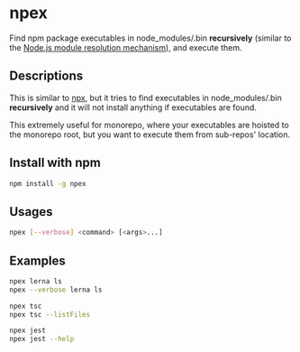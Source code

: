 # npex

Find npm package executables in node_modules/.bin **recursively** (similar to the [Node.js module resolution mechanism](https://nodejs.org/api/modules.html#modules_loading_from_node_modules_folders)), and execute them.

## Descriptions

This is similar to [npx](https://www.npmjs.com/package/npx), but it tries to find executables in node_modules/.bin **recursively** and it will not install anything if executables are found.

This extremely useful for monorepo, where your executables are hoisted to the monorepo root, but you want to execute them from sub-repos' location.

## Install with npm

```sh
npm install -g npex
```

## Usages

```sh
npex [--verbose] <command> [<args>...]
```

## Examples

```sh
npex lerna ls
npex --verbose lerna ls

npex tsc
npex tsc --listFiles

npex jest
npex jest --help
```
